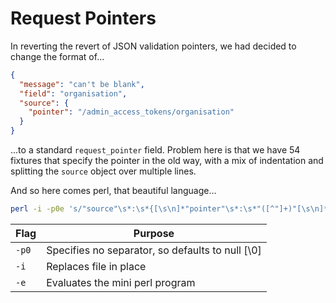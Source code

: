 # Request Pointers

In reverting the revert of JSON validation pointers, we had decided to change the format
of...

```json
{
  "message": "can't be blank",
  "field": "organisation",
  "source": {
    "pointer": "/admin_access_tokens/organisation"
  }
}
```

...to a standard `request_pointer` field. Problem here is that we have 54 fixtures that
specify the pointer in the old way, with a mix of indentation and splitting the `source`
object over multiple lines.

And so here comes perl, that beautiful language...

```zsh
perl -i -p0e 's/"source"\s*:\s*{[\s\n]*"pointer"\s*:\s*"([^"]+)"[\s\n]*}(,?)/"request_pointer": "\1"/gm'
```

| Flag | Purpose |
|------|---------|
| `-p0` | Specifies no separator, so defaults to null [\0] |
| `-i` | Replaces file in place |
| `-e` | Evaluates the mini perl program |
